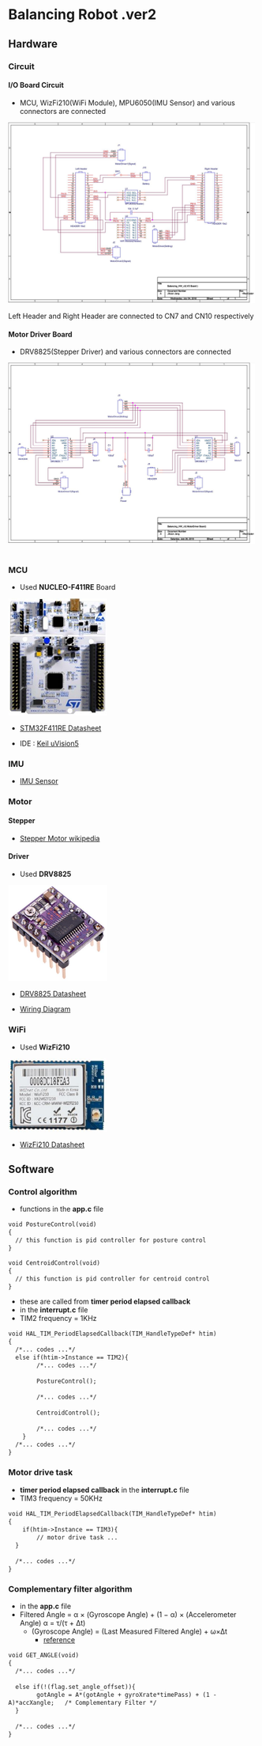 
# Balancing Robot .ver2  

## Hardware  

### Circuit

#### I/O Board Circuit  

* MCU, WizFi210(WiFi Module), MPU6050(IMU Sensor) and various connectors are connected  

<img src="../img/br_circuit_io_board.JPG" width="500">

Left Header and Right Header are connected to CN7 and CN10 respectively  

#### Motor Driver Board  

* DRV8825(Stepper Driver) and various connectors are connected  

<img src="../img/br_circuit_motor_driver_board.JPG" width="500">
<br><br>

### MCU  

* Used **NUCLEO-F411RE** Board

<img src="../img/br_mcu.JPG" width="200"><br>

* <a href="https://www.st.com/resource/en/datasheet/stm32f411re.pdf">STM32F411RE Datasheet</a>

* IDE : <a href="http://www2.keil.com/mdk5/uvision/">Keil uVision5</a>

### IMU  

* <a href="https://github.com/dvlpr-shark/Balancing-Robot#imu-sensor">IMU Sensor</a>

### Motor  

#### Stepper  

* <a href="https://ko.wikipedia.org/wiki/%EC%8A%A4%ED%85%8C%ED%8D%BC%EB%AA%A8%ED%84%B0">Stepper Motor wikipedia</a>

#### Driver  

* Used **DRV8825**
<img src="../img/br_drv8825.JPG" width="200">

* <a href="http://www.ti.com/lit/ds/symlink/drv8825.pdf"> DRV8825 Datasheet</a>

* <a href="http://www.hobbytronics.co.uk/drv8825-stepper-motor-driver">Wiring Diagram</a>

### WiFi  

* Used **WizFi210**

<img src="../img/br_wizfi210.JPG" width="200">

* <a href="https://www.wiznet.io/wp-content/uploads/wiznethome/WiFi%20Module/WizFi_210_220/Document/WizFi210_DS_V120E.pdf">WizFi210 Datasheet</a>

## Software  

### Control algorithm  

* functions in the **app.c** file

```
void PostureControl(void)
{
  // this function is pid controller for posture control
}
```

```
void CentroidControl(void)
{
  // this function is pid controller for centroid control
}
```

* these are called from **timer period elapsed callback**
* in the **interrupt.c** file
* TIM2 frequency = 1KHz

```
void HAL_TIM_PeriodElapsedCallback(TIM_HandleTypeDef* htim)
{
  /*... codes ...*/
  else if(htim->Instance == TIM2){
		/*... codes ...*/

		PostureControl();

		/*... codes ...*/

		CentroidControl();

		/*... codes ...*/
	}
  /*... codes ...*/
}
```

### Motor drive task  

* **timer period elapsed callback** in the **interrupt.c** file
* TIM3 frequency = 50KHz

```
void HAL_TIM_PeriodElapsedCallback(TIM_HandleTypeDef* htim)
{
	if(htim->Instance == TIM3){
		// motor drive task ...
  }

  /*... codes ...*/
}
```

### Complementary filter algorithm

* in the **app.c** file
* Filtered Angle = α × (Gyroscope Angle) + (1 − α) × (Accelerometer Angle) α = τ/(τ + Δt)
  * (Gyroscope Angle) = (Last Measured Filtered Angle) + ω×Δt
    * <a href="https://alnova2.tistory.com/1085">reference</a>


```
void GET_ANGLE(void)
{
  /*... codes ...*/

  else if(!(flag.set_angle_offset)){
		gotAngle = A*(gotAngle + gyroXrate*timePass) + (1 - A)*accXangle;   /* Complementary Filter */
  }

  /*... codes ...*/
}
```
